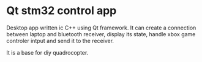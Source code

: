 # Qt stm32 control app

Desktop app written ic C++ using Qt framework. It can create a connection between laptop and bluetooth receiver, display its state, handle xbox game controler intput and send it to the receiver. 

It is a base for diy quadrocopter.
